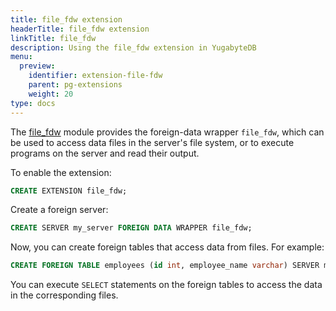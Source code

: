 ```yaml
---
title: file_fdw extension
headerTitle: file_fdw extension
linkTitle: file_fdw
description: Using the file_fdw extension in YugabyteDB
menu:
  preview:
    identifier: extension-file-fdw
    parent: pg-extensions
    weight: 20
type: docs
---
```


The [file_fdw](https://www.postgresql.org/docs/11/file-fdw.html) module provides the foreign-data wrapper `file_fdw`, which can be used to access data files in the server's file system, or to execute programs on the server and read their output.

To enable the extension:

```sql
CREATE EXTENSION file_fdw;
```

Create a foreign server:

```sql
CREATE SERVER my_server FOREIGN DATA WRAPPER file_fdw;
```

Now, you can create foreign tables that access data from files. For example:

```sql
CREATE FOREIGN TABLE employees (id int, employee_name varchar) SERVER my_server OPTIONS (filename 'employees.csv', format 'csv');
```

You can execute `SELECT` statements on the foreign tables to access the data in the corresponding files.
